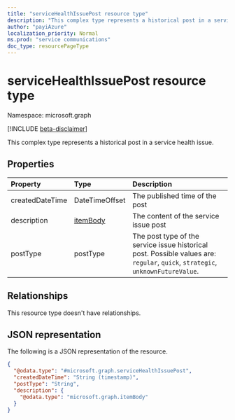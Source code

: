 ```yaml
---
title: "serviceHealthIssuePost resource type"
description: "This complex type represents a historical post in a service health issue."
author: "payiAzure"
localization_priority: Normal
ms.prod: "service communications"
doc_type: resourcePageType
---
```


# serviceHealthIssuePost resource type

Namespace: microsoft.graph

[!INCLUDE [beta-disclaimer](../../includes/beta-disclaimer.md)]

This complex type represents a historical post in a service health issue.

## Properties
|Property|Type|Description|
|:---|:---|:---|
|createdDateTime|DateTimeOffset|The published time of the post|
|description|[itemBody](../resources/itembody.md)|The content of the service issue post|
|postType|postType|The post type of the service issue historical post. Possible values are: `regular`, `quick`, `strategic`, `unknownFutureValue`.|

## Relationships
This resource type doesn't have relationships.

## JSON representation
The following is a JSON representation of the resource.
<!-- {
  "blockType": "resource",
  "@odata.type": "microsoft.graph.serviceHealthIssuePost"
}
-->
``` json
{
  "@odata.type": "#microsoft.graph.serviceHealthIssuePost",
  "createdDateTime": "String (timestamp)",
  "postType": "String",
  "description": {
    "@odata.type": "microsoft.graph.itemBody"
  }
}
```

